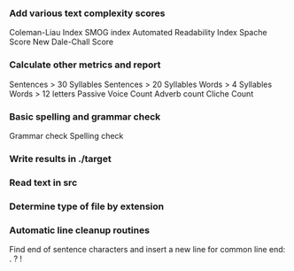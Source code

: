 
### Add various text complexity scores

Coleman-Liau Index
SMOG index
Automated Readability Index
Spache Score
New Dale-Chall Score

### Calculate other metrics and report
Sentences > 30 Syllables
Sentences > 20 Syllables
Words > 4 Syllables
Words > 12 letters
Passive Voice Count
Adverb count
Cliche Count

### Basic spelling and grammar check

Grammar check
Spelling check 

### Write results in ./target

### Read text in src

### Determine type of file by extension

### Automatic line cleanup routines

Find end of sentence characters and insert a new line for common line end: . ? !
